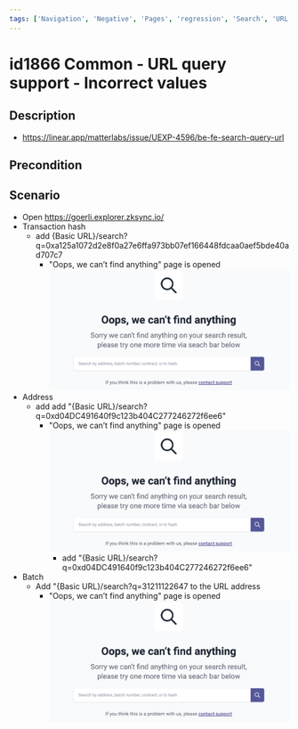 ```yaml
---
tags: ['Navigation', 'Negative', 'Pages', 'regression', 'Search', 'URL', 'Active']
---
```


# id1866 Common - URL query support - Incorrect values

## Description
  - https://linear.app/matterlabs/issue/UEXP-4596/be-fe-search-query-url

## Precondition


## Scenario
- Open https://goerli.explorer.zksync.io/
- Transaction hash
    - add \{Basic URL\}/search?q=0xa125a1072d2e8f0a27e6ffa973bb07ef166448fdcaa0aef5bde40ad707c7
      - "Oops, we can’t find anything" page is opened
        ![Screenshot](../../../static/img/screenshots/common/id1866_1.png)
- Address
  - add add "{Basic URL}/search?q=0xd04DC491640f9c123b404C277246272f6ee6"
    - "Oops, we can’t find anything" page is opened
      ![Screenshot](../../../static/img/screenshots/common/id1866_2.png)
        - add "\{Basic URL\}/search?q=0xd04DC491640f9c123b404C277246272f6ee6"
- Batch
  - Add "{Basic URL}/search?q=31211122647 to the URL address 
    - "Oops, we can’t find anything" page is opened
      ![Screenshot](../../../static/img/screenshots/common/id1866_3.png)